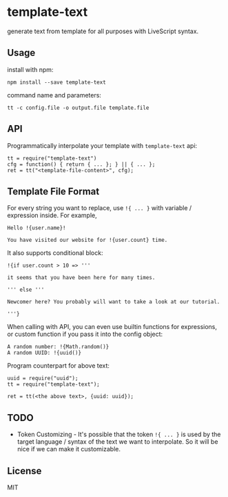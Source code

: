 # template-text

generate text from template for all purposes with LiveScript syntax.

## Usage

install with npm:

    npm install --save template-text


command name and parameters:

    tt -c config.file -o output.file template.file


## API

Programmatically interpolate your template with `template-text` api:

    tt = require("template-text")
    cfg = function() { return { ... }; } || { ... };
    ret = tt("<template-file-content>", cfg);


## Template File Format

For every string you want to replace, use `!{ ... }` with variable / expression inside. For example, 

    Hello !{user.name}!

    You have visited our website for !{user.count} time.


It also supports conditional block:

    !{if user.count > 10 => '''

    it seems that you have been here for many times.

    ''' else '''

    Newcomer here? You probably will want to take a look at our tutorial.

    '''}


When calling with API, you can even use builtin functions for expressions, or custom function if you pass it into the config object:

    A random number: !{Math.random()}
    A random UUID: !{uuid()}


Program counterpart for above text:

    uuid = require("uuid");
    tt = require("template-text");

    ret = tt(<the above text>, {uuid: uuid});


## TODO

 - Token Customizing - It's possible that the token `!{ ... }` is used by the target language / syntax of the text we want to interpolate. So it will be nice if we can make it customizable.


## License 

MIT
